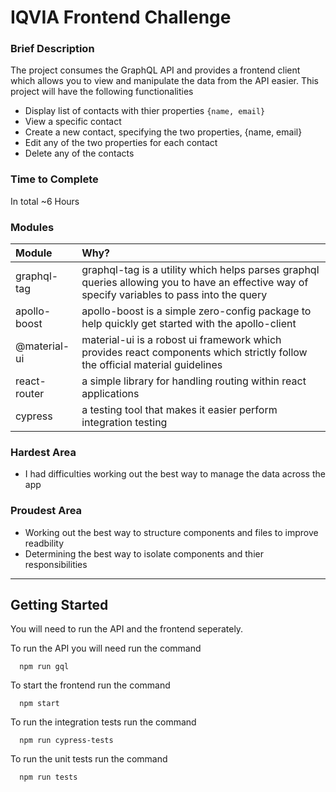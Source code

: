 # IQVIA Frontend Challenge

### Brief Description

The project consumes the GraphQL API and provides a frontend client which allows you to
view and manipulate the data from the API easier. This project will have the following
functionalities

- Display list of contacts with thier properties `{name, email}`
- View a specific contact
- Create a new contact, specifying the two properties, {name, email}
- Edit any of the two properties for each contact
- Delete any of the contacts

### Time to Complete

In total ~6 Hours

### Modules

| Module       | Why?                                                                                                                                          |
| :----------- | :-------------------------------------------------------------------------------------------------------------------------------------------- |
| graphql-tag  | graphql-tag is a utility which helps parses graphql queries allowing you to have an effective way of specify variables to pass into the query |
| apollo-boost | apollo-boost is a simple zero-config package to help quickly get started with the apollo-client                                               |
| @material-ui | material-ui is a robost ui framework which provides react components which strictly follow the official material guidelines                   |
| react-router | a simple library for handling routing within react applications                                                                               |
| cypress      | a testing tool that makes it easier perform integration testing                                                                               |

### Hardest Area

- I had difficulties working out the best way to manage the data across the app

### Proudest Area

- Working out the best way to structure components and files to improve readbility
- Determining the best way to isolate components and thier responsibilities

---

## Getting Started

You will need to run the API and the frontend seperately.

To run the API you will need run the command

```
  npm run gql
```

To start the frontend run the command

```
  npm start
```

To run the integration tests run the command

```
  npm run cypress-tests
```

To run the unit tests run the command

```
  npm run tests
```
